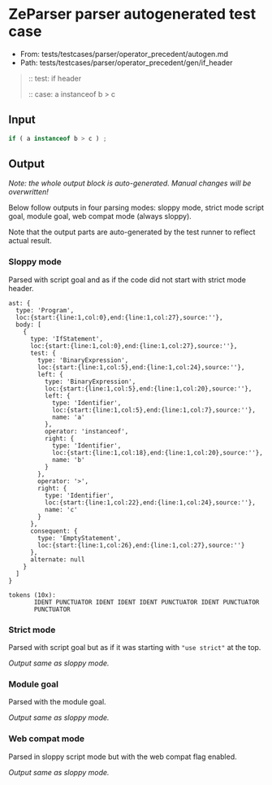 # ZeParser parser autogenerated test case

- From: tests/testcases/parser/operator_precedent/autogen.md
- Path: tests/testcases/parser/operator_precedent/gen/if_header

> :: test: if header
>
> :: case: a instanceof b > c

## Input


`````js
if ( a instanceof b > c ) ;
`````

## Output

_Note: the whole output block is auto-generated. Manual changes will be overwritten!_

Below follow outputs in four parsing modes: sloppy mode, strict mode script goal, module goal, web compat mode (always sloppy).

Note that the output parts are auto-generated by the test runner to reflect actual result.

### Sloppy mode

Parsed with script goal and as if the code did not start with strict mode header.

`````
ast: {
  type: 'Program',
  loc:{start:{line:1,col:0},end:{line:1,col:27},source:''},
  body: [
    {
      type: 'IfStatement',
      loc:{start:{line:1,col:0},end:{line:1,col:27},source:''},
      test: {
        type: 'BinaryExpression',
        loc:{start:{line:1,col:5},end:{line:1,col:24},source:''},
        left: {
          type: 'BinaryExpression',
          loc:{start:{line:1,col:5},end:{line:1,col:20},source:''},
          left: {
            type: 'Identifier',
            loc:{start:{line:1,col:5},end:{line:1,col:7},source:''},
            name: 'a'
          },
          operator: 'instanceof',
          right: {
            type: 'Identifier',
            loc:{start:{line:1,col:18},end:{line:1,col:20},source:''},
            name: 'b'
          }
        },
        operator: '>',
        right: {
          type: 'Identifier',
          loc:{start:{line:1,col:22},end:{line:1,col:24},source:''},
          name: 'c'
        }
      },
      consequent: {
        type: 'EmptyStatement',
        loc:{start:{line:1,col:26},end:{line:1,col:27},source:''}
      },
      alternate: null
    }
  ]
}

tokens (10x):
       IDENT PUNCTUATOR IDENT IDENT IDENT PUNCTUATOR IDENT PUNCTUATOR
       PUNCTUATOR
`````

### Strict mode

Parsed with script goal but as if it was starting with `"use strict"` at the top.

_Output same as sloppy mode._

### Module goal

Parsed with the module goal.

_Output same as sloppy mode._

### Web compat mode

Parsed in sloppy script mode but with the web compat flag enabled.

_Output same as sloppy mode._
